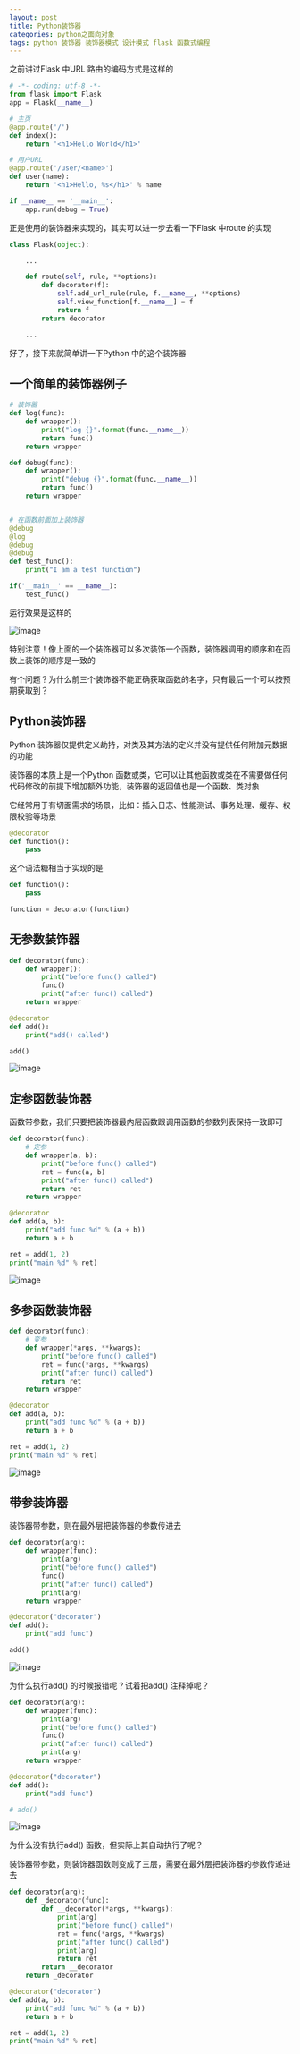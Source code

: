```yaml
---
layout: post
title: Python装饰器
categories: python之面向对象
tags: python 装饰器 装饰器模式 设计模式 flask 函数式编程 
---
```


之前讲过Flask 中URL 路由的编码方式是这样的

```python
# -*- coding: utf-8 -*-
from flask import Flask
app = Flask(__name__)

# 主页
@app.route('/')
def index():
    return '<h1>Hello World</h1>'

# 用户URL
@app.route('/user/<name>')
def user(name):
    return '<h1>Hello, %s</h1>' % name

if __name__ == '__main__':
    app.run(debug = True)
```

正是使用的装饰器来实现的，其实可以进一步去看一下Flask 中route 的实现

```python
class Flask(object):

    ...

    def route(self, rule, **options):
        def decorator(f):
            self.add_url_rule(rule, f.__name__, **options)
            self.view_function[f.__name__] = f
            return f
        return decorator

    ...
```

好了，接下来就简单讲一下Python 中的这个装饰器

## 一个简单的装饰器例子

```python
# 装饰器
def log(func):
    def wrapper():
        print("log {}".format(func.__name__))
        return func()
    return wrapper

def debug(func):
    def wrapper():
        print("debug {}".format(func.__name__))
        return func()
    return wrapper


# 在函数前面加上装饰器
@debug
@log
@debug
@debug
def test_func():
    print("I am a test function")

if('__main__' == __name__):
    test_func()
```

运行效果是这样的

![image](../media/image/2018-10-13/01.png)

特别注意！像上面的一个装饰器可以多次装饰一个函数，装饰器调用的顺序和在函数上装饰的顺序是一致的

有个问题？为什么前三个装饰器不能正确获取函数的名字，只有最后一个可以按预期获取到？

## Python装饰器

Python 装饰器仅提供定义劫持，对类及其方法的定义并没有提供任何附加元数据的功能

装饰器的本质上是一个Python 函数或类，它可以让其他函数或类在不需要做任何代码修改的前提下增加额外功能，装饰器的返回值也是一个函数、类对象

它经常用于有切面需求的场景，比如：插入日志、性能测试、事务处理、缓存、权限校验等场景

```python
@decorator
def function():
    pass
```

这个语法糖相当于实现的是

```python
def function():
    pass

function = decorator(function)
```

## 无参数装饰器

```python
def decorator(func):
    def wrapper():
        print("before func() called")
        func()
        print("after func() called")
    return wrapper

@decorator
def add():
    print("add() called")

add()
```

![image](../media/image/2018-10-13/02.png)

## 定参函数装饰器

函数带参数，我们只要把装饰器最内层函数跟调用函数的参数列表保持一致即可

```python
def decorator(func):
    # 定参
    def wrapper(a, b):
        print("before func() called")
        ret = func(a, b)
        print("after func() called")
        return ret
    return wrapper

@decorator
def add(a, b):
    print("add func %d" % (a + b))
    return a + b

ret = add(1, 2)
print("main %d" % ret)
```

![image](../media/image/2018-10-13/03.png)

## 多参函数装饰器

```python
def decorator(func):
    # 变参
    def wrapper(*args, **kwargs):
        print("before func() called")
        ret = func(*args, **kwargs)
        print("after func() called")
        return ret
    return wrapper

@decorator
def add(a, b):
    print("add func %d" % (a + b))
    return a + b

ret = add(1, 2)
print("main %d" % ret)
```

![image](../media/image/2018-10-13/04.png)

## 带参装饰器

装饰器带参数，则在最外层把装饰器的参数传进去

```python
def decorator(arg):
    def wrapper(func):
        print(arg)
        print("before func() called")
        func()
        print("after func() called")
        print(arg)
    return wrapper

@decorator("decorator")
def add():
    print("add func")

add()
```

![image](../media/image/2018-10-13/05.png)

为什么执行add() 的时候报错呢？试着把add() 注释掉呢？

```python
def decorator(arg):
    def wrapper(func):
        print(arg)
        print("before func() called")
        func()
        print("after func() called")
        print(arg)
    return wrapper

@decorator("decorator")
def add():
    print("add func")

# add()
```

![image](../media/image/2018-10-13/06.png)

为什么没有执行add() 函数，但实际上其自动执行了呢？

装饰器带参数，则装饰器函数则变成了三层，需要在最外层把装饰器的参数传递进去

```python
def decorator(arg):
    def _decorator(func):
        def __decorator(*args, **kwargs):
            print(arg)
            print("before func() called")
            ret = func(*args, **kwargs)
            print("after func() called")
            print(arg)
            return ret
        return __decorator
    return _decorator

@decorator("decorator")
def add(a, b):
    print("add func %d" % (a + b))
    return a + b

ret = add(1, 2)
print("main %d" % ret)
```